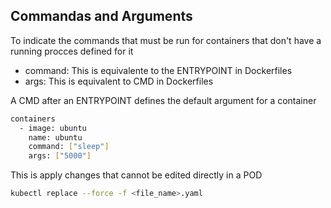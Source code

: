 ## Commandas and Arguments
To indicate the commands that must be run for containers that don't have a running procces defined for it
* command: This is equivalente to the ENTRYPOINT in Dockerfiles
* args: This is equivalent to CMD in Dockerfiles

A CMD after an ENTRYPOINT defines the default argument for a container

```bash
containers
  - image: ubuntu
    name: ubuntu
    command: ["sleep"]
    args: ["5000"]
```

This is apply changes that cannot be edited directly in a POD
```bash
kubectl replace --force -f <file_name>.yaml
```
